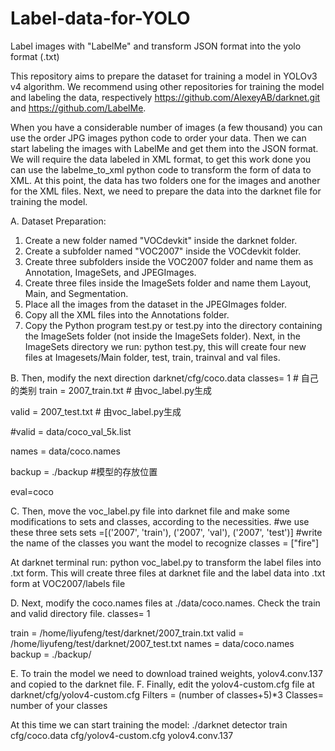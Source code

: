 # Label-data-for-YOLO
Label images with "LabelMe" and transform JSON format into the yolo format (.txt)

This repository aims to prepare the dataset for training a model in YOLOv3 v4 algorithm.
We recommend using other repositories for training the model and labeling the data, respectively  https://github.com/AlexeyAB/darknet.git and https://github.com/LabelMe.

When you have a considerable number of images (a few thousand) you can use the order JPG images python code to order your data. Then we can start labeling the images with LabelMe and get them into the JSON format. We will require the data labeled in XML format, to get this work done you can use the labelme_to_xml python code to transform the form of data to XML.
At this point, the data has two folders one for the images and another for the XML files. 
Next, we need to prepare the data into the darknet file for training the model.

A.	Dataset Preparation:
1.	Create a new folder named "VOCdevkit" inside the darknet folder.
2.	Create a subfolder named "VOC2007" inside the VOCdevkit folder.
3.	Create three subfolders inside the VOC2007 folder and name them as Annotation, ImageSets, and JPEGImages.
4.	Create three files inside the ImageSets folder and name them Layout, Main, and Segmentation.
5.	Place all the images from the dataset in the JPEGImages folder.
6.	Copy all the XML files into the Annotations folder.
7.	Copy the Python program test.py or test.py into the directory containing the ImageSets folder (not inside the ImageSets folder).
Next, in the ImageSets directory we run: python test.py, this will create four new files at Imagesets/Main folder, test, train, trainval and val files.

B.	Then, modify the next direction darknet/cfg/coco.data
classes= 1 # 自己的类别
train  = 2007_train.txt # 由voc_label.py生成

valid  = 2007_test.txt # 由voc_label.py生成

#valid = data/coco_val_5k.list

names = data/coco.names

backup = ./backup #模型的存放位置

eval=coco

C.	Then, move the voc_label.py file into darknet file and make some modifications to sets and classes, according to the necessities.
#we use these three sets
sets =[('2007', 'train'), ('2007', 'val'), ('2007', 'test')]
#write the name of the classes you want the model to recognize 
classes = ["fire"]

At darknet terminal run: python voc_label.py to transform the label files into .txt form. This will create three files at darknet file and the label data into .txt form at VOC2007/labels file

D.	Next, modify the coco.names files at ./data/coco.names. Check the train and valid directory file. 
classes= 1

train  = /home/liyufeng/test/darknet/2007_train.txt
valid  = /home/liyufeng/test/darknet/2007_test.txt
names = data/coco.names
backup = ./backup/

E.	To train the model we need to download trained weights, yolov4.conv.137 and copied to the darknet file.
F.	Finally, edit the yolov4-custom.cfg file at darknet/cfg/yolov4-custom.cfg
Filters = (number of classes+5)*3
Classes= number of your classes

At this time we can start training the model: 
./darknet detector train cfg/coco.data cfg/yolov4-custom.cfg yolov4.conv.137
